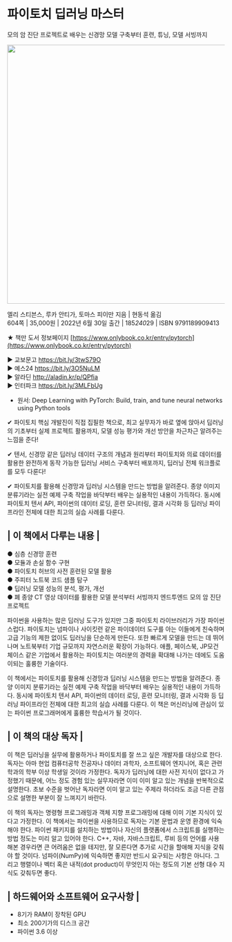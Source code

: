 # 파이토치 딥러닝 마스터
모의 암 진단 프로젝트로 배우는 신경망 모델 구축부터 훈련, 튜닝, 모델 서빙까지
 
<image src="https://blog.kakaocdn.net/dn/0wqzK/btrFsfcJ9B4/VVF55rERg1ZkH6KTanfUp0/img.jpg" width=600px><br>

엘리 스티븐스, 루카 안티가, 토마스 피이만 지음 | 현동석 옮김<br>
604쪽 | 35,000원 | 2022년 6월 30일 출간 | 185*240*29 | ISBN 9791189909413<br>

★ 책만 도서 정보페이지 [https://www.onlybook.co.kr/entry/pytorch](https://www.onlybook.co.kr/entry/pytorch)

▶ 교보문고 https://bit.ly/3twS79O<br>
▶ 예스24 https://bit.ly/3O5NuLM<br>
▶ 알라딘 http://aladin.kr/p/QPfia<br>
▶ 인터파크 https://bit.ly/3MLFbUg<br>


* 원서: Deep Learning with PyTorch: Build, train, and tune neural networks using Python tools
 
 

 
✔ 파이토치 핵심 개발진이 직접 집필한 책으로, 최고 실무자가 바로 옆에 앉아서 딥러닝의 기초부터 실제 프로젝트 활용까지, 모델 성능 평가와 개선 방안을 차근차근 알려주는 느낌을 준다! 

✔ 텐서, 신경망 같은 딥러닝 데이터 구조의 개념과 원리부터 파이토치와 의료 데이터를 활용한 완전하게 동작 가능한 딥러닝 서비스 구축부터 배포까지, 딥러닝 전체 워크플로를 모두 다룬다!

✔ 파이토치를 활용해 신경망과 딥러닝 시스템을 만드는 방법을 알려준다. 종양 이미지 분류기라는 실전 예제 구축 작업을 바닥부터 배우는 실용적인 내용이 가득하다. 동시에 파이토치 텐서 API, 파이썬의 데이터 로딩, 훈련 모니터링, 결과 시각화 등 딥러닝 파이프라인 전체에 대한 최고의 실습 사례를 다룬다. 

 
## | 이 책에서 다루는 내용 | 
● 심층 신경망 훈련<br>
●  모듈과 손실 함수 구현<br>
●  파이토치 허브의 사전 훈련된 모델 활용<br>
●  주피터 노트북 코드 샘플 탐구<br>
●  딥러닝 모델 성능의 분석, 평가, 개선 <br>
●  폐 종양 CT 영상 데이터를 활용한 모델 분석부터 서빙까지 엔드투엔드 모의 암 진단 프로젝트<br>

파이썬을 사용하는 많은 딥러닝 도구가 있지만 그중 파이토치 라이브러리가 가장 파이썬스럽다.
파이토치는 넘파이나 사이킷런 같은 파이데이터 도구를 아는 이들에게 친숙하며 고급 기능의 제한 없이도 딥러닝을 단순하게 만든다.
또한 빠르게 모델을 만드는 데 뛰어나며 노트북부터 기업 규모까지 자연스러운 확장이 가능하다.
애플, 페이스북, JP모건 체이스 같은 기업에서 활용하는 파이토치는 여러분의 경력을 확대해 나가는 데에도 도움이되는 훌륭한 기술이다.

이 책에서는 파이토치를 활용해 신경망과 딥러닝 시스템을 만드는 방법을 알려준다. 
종양 이미지 분류기라는 실전 예제 구축 작업을 바닥부터 배우는 실용적인 내용이 가득하다. 
동시에 파이토치 텐서 API, 파이썬의 데이터 로딩, 훈련 모니터링, 결과 시각화 등 딥러닝 파이프라인 전체에 대한 최고의 실습 사례를 다룬다. 
이 책은 머신러닝에 관심이 있는 파이썬 프로그래머에게 훌륭한 학습서가 될 것이다.

## | 이 책의 대상 독자 | 
이 책은 딥러닝을 실무에 활용하거나 파이토치를 잘 쓰고 싶은 개발자를 대상으로 한다. 독자는 아마 현업 컴퓨터공학 전공자나 데이터 과학자, 소프트웨어 엔지니어, 혹은 관련 학과의 학부 이상 학생일 것이라 가정한다. 독자가 딥러닝에 대한 사전 지식이 없다고 가정했기 때문에, 어느 정도 경험 있는 실무자라면 이미 이미 알고 있는 개념을 반복적으로 설명한다. 초보 수준을 벗어난 독자라면 이미 알고 있는 주제라 하더라도 조금 다른 관점으로 설명한 부분이 잘 느껴지기 바란다.

이 책의 독자는 명령형 프로그래밍과 객체 지향 프로그래밍에 대해 이미 기본 지식이 있다고 가정한다. 이 책에서는 파이썬을 사용하므로 독자는 기본 문법과 운영 환경에 익숙해야 한다. 파이썬 패키지를 설치하는 방법이나 자신의 플랫폼에서 스크립트를 실행하는 방법 정도는 미리 알고 있어야 한다. C++, 자바, 자바스크립트, 루비 등의 언어를 사용해본 경우라면 큰 어려움은 없을 테지만, 잘 모른다면 추가로 시간을 할애해 지식을 갖춰야 할 것이다. 넘파이(NumPy)에 익숙하면 좋지만 반드시 요구되는 사항은 아니다. 그리고 행렬이나 벡터 혹은 내적(dot product)이 무엇인지 아는 정도의 기본 선형 대수 지식도 갖춰두면 좋다.

## | 하드웨어와 소프트웨어 요구사항 |
- 8기가 RAM이 장착된 GPU
- 최소 200기가의 디스크 공간
- 파이썬 3.6 이상
